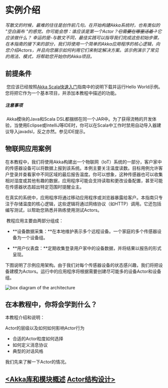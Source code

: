 #  实例介绍

​    *写散文的时候，最难的往往是创作前几句。在开始构建Akka系统时，也有类似的 "空白画布 "的感觉。你可能会想：谁应该是第一个Actor？~~它需要在哪里活着？~~它应该做什么？ 幸运的是-与散文不同，最佳实践可以指导我们完成这些初始步骤。在本指南的接下来的部分，我们将使用一个简单的Akka应用程序的核心逻辑，向您介绍Actors，并且向您展示如何利用它们来制定解决方案。该示例演示了常见的用法、模式，将帮助您开始你的Akka项目。*

## 前提条件

​    您应该已经按照[Akka Scala快速入门](https:\\//developer.lightbend.com/guides/akka-quickstart-scala)指南中的说明下载并运行Hello World示例。您将把它作为一个基本项目，并添加本教程中描述的功能。

##### 注意事项

​    Akka模块的Java和Scala DSL都捆绑在同一个JAR中。为了获得流畅的开发体验，当使用Eclipse或IntelliJ等IDE时，你可以在Scala中工作时禁用自动导入器建议导入javadsl，反之亦然。参见IDE提示。



## 物联网应用案例

​    在本教程中，我们将使用Akka构建出一个物联网（IoT）系统的一部分，客户家中的传感器设备可以将数据上报到该系统。本例主要关注温度读数。目标用例允许客户登录并查看家中不同区域的最后报告温度。你可以想象，这种传感器也可以收集相对湿度或其他有趣的数据，应用程序可能会支持读取和更改设备配置，甚至可能在传感器状态超出特定范围时提醒业主。

​    在真实的系统中，应用程序将通过移动应用程序或浏览器暴露给客户。本指南只专注于存储温度的核心逻辑，这些逻辑将通过网络协议（如HTTP）调用。它还包括编写测试，以帮助您熟悉并熟练使用测试Actors。

​    教程应用主要由两部分组成：

- ​    **设备数据采集：**在本地维护表示多个远程设备。一个家庭的多个传感器设备为一个设备组。

- ​    **用户仪表盘：**定期收集登录用户家中的设备数据，并将结果以报告的形式呈现。

​    下图说明了示例应用架构。由于我们对每个传感器设备的状态感兴趣，我们将把设备建模为Actors。运行中的应用程序将根据需要创建尽可能多的设备Actor和设备组。

![box diagram of the architecture](https://doc.akka.io/docs/akka/current/typed/guide/diagrams/arch_boxes_diagram.png)



## 在本教程中，你将会学到什么？

本教程介绍和说明：

Actor的层级以及如何如何影响Actor行为

- 合适的Actor粒度如何选择
- 如何定义消息协议
- 典型的对话风格



我们先来了解一下Actor的情况。





## [<Akka库和模块概述](./3-Akka库和模块概述.md) [Actor结构设计>](./5-第一部分：Actor结构设计.md)


